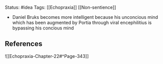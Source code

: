 Status: #idea
Tags: [[Echopraxia]] [[Non-sentience]]

* Daniel Bruks becomes more intelligent because his unconcious mind which has been augmented by Portia through viral encephilitius is bypassing his concious mind

## References

![[Echopraxia-Chapter-22#^Page-343]]